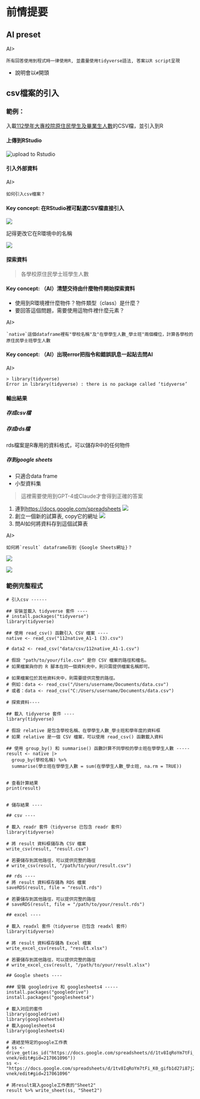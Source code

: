 # 前情提要

## AI preset

AI>
```
所有回答使用到程式時一律使用R, 並盡量使用tidyverse語法, 答案以R script呈現  
```

  - 說明會以`#`開頭

## csv檔案的引入

### 範例： 

入載[112學年大專校院原住民學生及畢業生人數](https://data.gov.tw/dataset/33514)的CSV檔，並引入到R


#### 上傳到RStudio

![upload to Rstudio](../img/2024-03-16-06-08-27.png)

#### 引入外部資料

AI>
```
如何引入csv檔案？
```

#### Key concept: 在RStudio裡可點選CSV檔直接引入

![](../img/2024-03-16-06-29-12.png)

記得更改它在R環境中的名稱

![](../img/2024-03-16-06-30-10.png)

#### 探索資料

> 各學校原住民學士班學生人數


#### Key concept: （AI）清楚交待由什麼物件開始探索資料

  - 使用到R環境裡什麼物件？物件類型（class）是什麼？
  - 要回答這個問題，需要使用這物件裡什麼元素？

AI>
```
`native`這個dataframe裡有"學校名稱"及"在學學生人數_學士班"兩個欄位，計算各學校的原住民學士班學生人數
```

#### Key concept: （AI）出現error把指令和錯誤訊息一起貼去問AI

AI>
```
> library(tidyverse)
Error in library(tidyverse) : there is no package called ‘tidyverse’
```

#### 輸出結果

##### 存成csv檔

##### 存成rds檔

rds檔案是R專用的資料格式，可以儲存R中的任何物件

##### 存到google sheets 

- 只適合data frame
- 小型資料集

> 這裡需要使用到GPT-4或Claude才會得到正確的答案

1. 連到<https://docs.google.com/spreadsheets>
  ![](../img/2024-03-16-09-55-38.png)
2. 創立一個新的試算表, copy它的網址
   ![](../img/2024-03-16-09-56-18.png)
3. 問AI如何將資料存到這個試算表

AI>
```
如何將`result` dataframe存到 {Google Sheets網址}？
```
![](../img/2024-03-20-15-08-50.png)

![](../img/2024-03-20-15-09-35.png)
### 範例完整程式

```
# 引入csv ------

## 安裝並載入 tidyverse 套件 ----
# install.packages("tidyverse")
library(tidyverse)

## 使用 read_csv() 函數引入 CSV 檔案 ----
native <- read_csv("112native_A1-1 (3).csv")

# data2 <- read_csv("data/csv/112native_A1-1.csv")

# 假設 "path/to/your/file.csv" 是你 CSV 檔案的路徑和檔名。
# 如果檔案與你的 R 腳本在同一個資料夾中，則只需提供檔案名稱即可。

# 如果檔案位於其他資料夾中，則需要提供完整的路徑。
# 例如：data <- read_csv("/Users/username/Documents/data.csv")
# 或者：data <- read_csv("C:/Users/username/Documents/data.csv")

# 探索資料----

## 載入 tidyverse 套件 ----
library(tidyverse)

# 假設 relative 是包含學校名稱、在學學生人數_學士班和學年度的資料框
# 如果 relative 是一個 CSV 檔案，可以使用 read_csv() 函數載入資料

## 使用 group_by() 和 summarise() 函數計算不同學校的學士班在學學生人數 -----
result <- native |>
  group_by(學校名稱) %>%
  summarise(學士班在學學生人數 = sum(在學學生人數_學士班, na.rm = TRUE))


# 查看計算結果
print(result)


# 儲存結果 ----

## csv ----

# 載入 readr 套件（tidyverse 已包含 readr 套件）
library(tidyverse)

# 將 result 資料框儲存為 CSV 檔案
write_csv(result, "result.csv")

# 若要儲存到其他路徑，可以提供完整的路徑
# write_csv(result, "/path/to/your/result.csv")

## rds ----
# 將 result 資料框存儲為 RDS 檔案
saveRDS(result, file = "result.rds")

# 若要儲存到其他路徑，可以提供完整的路徑
# saveRDS(result, file = "/path/to/your/result.rds")

## excel ----

# 載入 readxl 套件（tidyverse 已包含 readxl 套件）
library(tidyverse)

# 將 result 資料框存儲為 Excel 檔案
write_excel_csv(result, "result.xlsx")

# 若要儲存到其他路徑，可以提供完整的路徑
# write_excel_csv(result, "/path/to/your/result.xlsx")

## Google sheets ----

### 安裝 googledrive 和 googlesheets4 -----
install.packages("googledrive")
install.packages("googlesheets4")

# 載入对应的套件
library(googledrive)
library(googlesheets4)
# 載入googlesheets4
library(googlesheets4)

# 連結至特定的google工作表
# ss <- drive_get(as_id("https://docs.google.com/spreadsheets/d/1tv8IqRoYm7tFi_K0_gifb1d27i87j2g3ZUnnCR-vnek/edit#gid=217061096"))
ss <- "https://docs.google.com/spreadsheets/d/1tv8IqRoYm7tFi_K0_gifb1d27i87j2g3ZUnnCR-vnek/edit#gid=217061096"

# 將result寫入google工作表的"Sheet2"
result %>% write_sheet(ss, "Sheet2")
```

